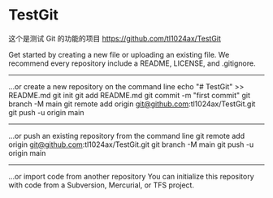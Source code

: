 # TestGit
这个是测试 Git 的功能的项目
https://github.com/tl1024ax/TestGit

Get started by creating a new file or uploading an existing file. 
We recommend every repository include a README, LICENSE, and .gitignore.

--------------------------------------------------
…or create a new repository on the command line
echo "# TestGit" >> README.md
git init
git add README.md
git commit -m "first commit"
git branch -M main
git remote add origin git@github.com:tl1024ax/TestGit.git
git push -u origin main

--------------------------------------------------
…or push an existing repository from the command line
git remote add origin git@github.com:tl1024ax/TestGit.git
git branch -M main
git push -u origin main

--------------------------------------------------
…or import code from another repository
You can initialize this repository with code from a Subversion, Mercurial, or TFS project.
